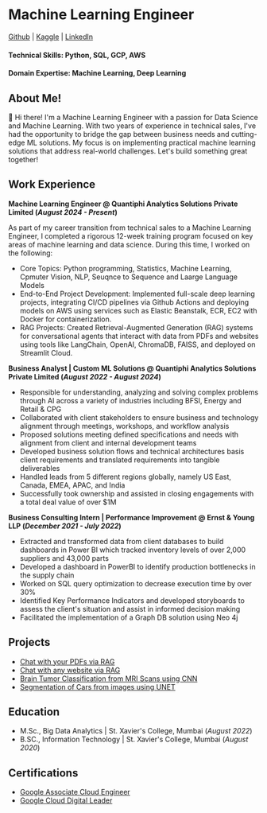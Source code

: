 # Machine Learning Engineer
[Github](https://github.com/JoshhMiranda) | [Kaggle](https://www.kaggle.com/josshhh) | [LinkedIn](https://www.linkedin.com/in/joshua-miranda21/)

#### Technical Skills: Python, SQL, GCP, AWS
#### Domain Expertise: Machine Learning, Deep Learning

## About Me!
👋 Hi there! I'm a Machine Learning Engineer with a passion for Data Science and Machine Learning. With two years of experience in technical sales, I've had the opportunity to bridge the gap between business needs and cutting-edge ML solutions. My focus is on implementing practical machine learning solutions that address real-world challenges.
Let's build something great together!


## Work Experience

**Machine Learning Engineer @ Quantiphi Analytics Solutions Private Limited (_August 2024 - Present_)**

As part of my career transition from technical sales to a Machine Learning Engineer, I completed a rigorous 12-week training program focused on key areas of machine learning and data science. During this time, I worked on the following:
- Core Topics: Python programming, Statistics, Machine Learning, Cpmuter Vision, NLP, Seuqnce to Sequence and Laarge Language Models
- End-to-End Project Development: Implemented full-scale deep learning projects, integrating CI/CD pipelines via Github Actions and deploying models on AWS using services such as Elastic Beanstalk, ECR, EC2 with Docker for containerization.
- RAG Projects: Created Retrieval-Augmented Generation (RAG) systems for conversational agents that interact with data from PDFs and websites using tools like LangChain, OpenAI, ChromaDB, FAISS, and deployed on Streamlit Cloud.

**Business Analyst | Custom ML Solutions @ Quantiphi Analytics Solutions Private Limited (_August 2022 - August 2024_)**
- Responsible for understanding, analyzing and solving complex problems through AI across a variety of industries including BFSI, Energy and Retail & CPG
- Collaborated with client stakeholders to ensure business and technology alignment through meetings, workshops, and workflow analysis
- Proposed solutions meeting defined specifications and needs with alignment from client and internal development teams 
- Developed business solution flows and technical architectures basis client requirements and translated requirements into tangible deliverables
- Handled leads from 5 different regions globally, namely US East, Canada, EMEA, APAC, and India 
- Successfully took ownership and assisted in closing engagements with a total deal value of over $1M

**Business Consulting Intern | Performance Improvement @ Ernst & Young LLP (_December 2021 - July 2022_)**
- Extracted and transformed data from client databases to build dashboards in Power BI which tracked inventory levels of over 2,000 suppliers and 43,000 parts
- Developed a dashboard in PowerBI to identify production bottlenecks in the supply chain
- Worked on SQL query optimization to decrease execution time by over 30%
- Identified Key Performance Indicators and developed storyboards to assess the client's situation and assist in informed decision making
- Facilitated the implementation of a Graph DB solution using Neo 4j

## Projects
- [Chat with your PDFs via RAG](https://llmpdfchat-demobyjosh.streamlit.app/)
- [Chat with any website via RAG](https://llmpdfchat-demobyjosh.streamlit.app/)
- [Brain Tumor Classification from MRI Scans using CNN](https://www.kaggle.com/code/josshhh/brainmri-imageclassification)
- [Segmentation of Cars from images using UNET](https://www.kaggle.com/code/josshhh/brainmri-imageclassification)

## Education								       		
- M.Sc., Big Data Analytics	| St. Xavier's College, Mumbai (_August 2022_)	 			        		
- B.SC., Information Technology | St. Xavier's College, Mumbai (_August 2020_)

## Certifications								       		
- [Google Associate Cloud Engineer](https://google.accredible.com/d6a12469-791e-4126-8c3e-2ecf759d1d90)
- [Google Cloud Digital Leader](https://www.credential.net/1047c45a-0895-4238-8e41-79b945f24d6e)
